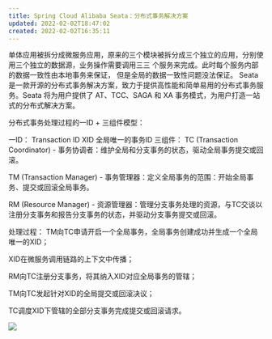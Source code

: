 ```yaml
---
title: Spring Cloud Alibaba Seata：分布式事务解决方案
updated: 2022-02-02T18:47:02
created: 2022-02-02T16:35:11
---
```


单体应用被拆分成微服务应用，原来的三个模块被拆分成三个独立的应用，分别使用三个独立的数据源，业务操作需要调用三三 个服务来完成。此时每个服务内部的数据一致性由本地事务来保证， 但是全局的数据一致性问题没法保证。
Seata 是一款开源的分布式事务解决方案，致力于提供高性能和简单易用的分布式事务服务。Seata 将为用户提供了 AT、TCC、SAGA 和 XA 事务模式，为用户打造一站式的分布式解决方案。

分布式事务处理过程的一ID + 三组件模型：

一ID：
Transaction ID XID 全局唯一的事务ID
三组件：
TC (Transaction Coordinator) - 事务协调者：维护全局和分支事务的状态，驱动全局事务提交或回滚。

TM (Transaction Manager) - 事务管理器：定义全局事务的范围：开始全局事务、提交或回滚全局事务。

RM (Resource Manager) - 资源管理器：管理分支事务处理的资源，与TC交谈以注册分支事务和报告分支事务的状态，并驱动分支事务提交或回滚。

处理过程：
TM向TC申请开启一个全局事务，全局事务创建成功并生成一个全局唯一的XID；

XID在微服务调用链路的上下文中传播；

RM向TC注册分支事务，将其纳入XID对应全局事务的管辖；

TM向TC发起针对XID的全局提交或回滚决议；

TC调度XID下管辖的全部分支事务完成提交或回滚请求。

![](C:\Users\82609\AppData\Local\Temp\Java\pandoc/media/image1.png)
